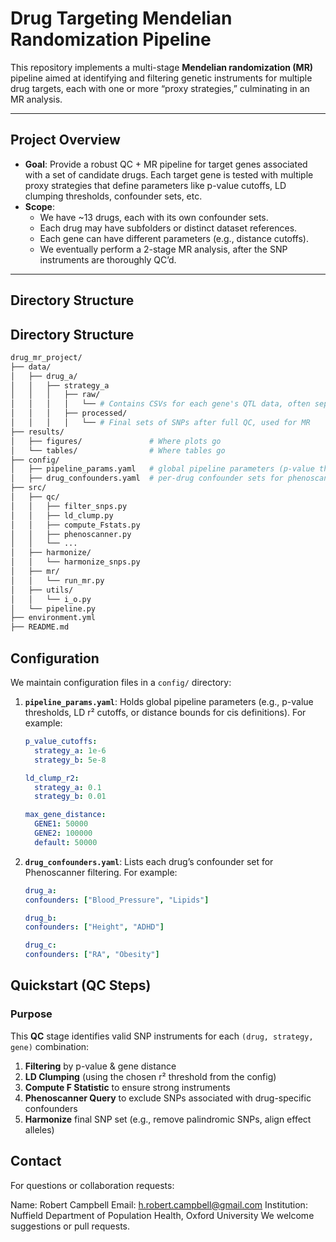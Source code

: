 # Drug Targeting Mendelian Randomization Pipeline

This repository implements a multi-stage **Mendelian randomization (MR)** pipeline aimed at identifying and filtering genetic instruments for multiple drug targets, each with one or more “proxy strategies,” culminating in an MR analysis.

---

## Project Overview

- **Goal**: Provide a robust QC + MR pipeline for target genes associated with a set of candidate drugs. Each target gene is tested with multiple proxy strategies that define parameters like p-value cutoffs, LD clumping thresholds, confounder sets, etc.  
- **Scope**:  
  - We have ~13 drugs, each with its own confounder sets.  
  - Each drug may have subfolders or distinct dataset references.  
  - Each gene can have different parameters (e.g., distance cutoffs).  
  - We eventually perform a 2-stage MR analysis, after the SNP instruments are thoroughly QC’d.

---

## Directory Structure
## Directory Structure

```bash
drug_mr_project/
├── data/
│   ├── drug_a/
│   │   ├── strategy_a
│   │   │   ├── raw/
│   │   │   │   └── # Contains CSVs for each gene's QTL data, often separated by drug or strategy
│   │   │   ├── processed/
│   │   │   │   └── # Final sets of SNPs after full QC, used for MR
├── results/
│   ├── figures/               # Where plots go
│   └── tables/                # Where tables go
├── config/
│   ├── pipeline_params.yaml   # global pipeline parameters (p-value thresholds, r^2, distances, etc)
│   ├── drug_confounders.yaml  # per-drug confounder sets for phenoscanner queries
├── src/
│   ├── qc/
│   │   ├── filter_snps.py
│   │   ├── ld_clump.py
│   │   ├── compute_Fstats.py
│   │   ├── phenoscanner.py
│   │   └── ...
│   ├── harmonize/
│   │   └── harmonize_snps.py
│   ├── mr/
│   │   └── run_mr.py
│   ├── utils/
│   │   └── i_o.py
│   └── pipeline.py
├── environment.yml
├── README.md
```

## Configuration

We maintain configuration files in a `config/` directory:

1. **`pipeline_params.yaml`**: Holds global pipeline parameters (e.g., p-value thresholds, LD r² cutoffs, or distance bounds for cis definitions). For example:
   ```yaml
   p_value_cutoffs:
     strategy_a: 1e-6
     strategy_b: 5e-8

   ld_clump_r2:
     strategy_a: 0.1
     strategy_b: 0.01

   max_gene_distance:
     GENE1: 50000
     GENE2: 100000
     default: 50000

2. **`drug_confounders.yaml`**: Lists each drug’s confounder set for Phenoscanner filtering. For example:
    ```yaml
    drug_a:
    confounders: ["Blood_Pressure", "Lipids"]

    drug_b:
    confounders: ["Height", "ADHD"]

    drug_c:
    confounders: ["RA", "Obesity"]

## Quickstart (QC Steps)

### Purpose
This **QC** stage identifies valid SNP instruments for each `(drug, strategy, gene)` combination:

1. **Filtering** by p-value & gene distance  
2. **LD Clumping** (using the chosen r² threshold from the config)  
3. **Compute F Statistic** to ensure strong instruments  
4. **Phenoscanner Query** to exclude SNPs associated with drug-specific confounders  
5. **Harmonize** final SNP set (e.g., remove palindromic SNPs, align effect alleles)

## Contact 
For questions or collaboration requests:

Name: Robert Campbell
Email: h.robert.campbell@gmail.com
Institution: Nuffield Department of Population Health, Oxford University
We welcome suggestions or pull requests.
   
